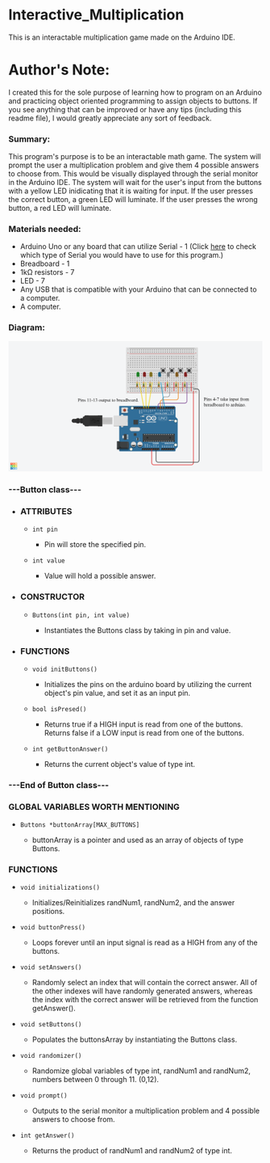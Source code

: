 # Interactive_Multiplication
This is an interactable multiplication game made on the Arduino IDE.

# Author's Note:
I created this for the sole purpose of learning how to program on an Arduino and practicing object oriented programming to assign objects to buttons.
If you see anything that can be improved or have any tips (including this readme file), I would greatly appreciate any sort of feedback.

### Summary:
This program's purpose is to be an interactable math game.
The system will prompt the user a multiplication problem and give them 4 possible answers to choose from.
This would be visually displayed through the serial monitor in the Arduino IDE.
The system will wait for the user's input from the buttons with a yellow LED inidicating that it is waiting for input.
If the user presses the correct button, a green LED will luminate.
If the user presses the wrong button, a red LED will luminate.

### Materials needed:
- Arduino Uno or any board that can utilize Serial - 1 (Click [here](https://www.arduino.cc/reference/en/language/functions/communication/serial/) to check which type of Serial you would have to use for this program.)
- Breadboard - 1
- 1kΩ resistors - 7
- LED - 7
- Any USB that is compatible with your Arduino that can be connected to a computer.
- A computer.

### Diagram:
![here](https://github.com/VueChu/Interactable-Multiplication/blob/main/MathGameDiagram.png)
### ---Button class---
- ### ATTRIBUTES
	- ```int pin```
      - Pin will store the specified pin.

	- ```int value```
		- Value will hold a possible answer.

-	### CONSTRUCTOR
    - ```Buttons(int pin, int value)```
    
      - Instantiates the Buttons class by taking in pin and value.

- ### FUNCTIONS
  - ```void initButtons()```
  
	  - Initializes the pins on the arduino board by utilizing the current object's pin value, and set it as an input pin.

  - ```bool isPresed()```
  
    - Returns true if a HIGH input is read from one of the buttons. Returns false if a LOW input is read from one of the buttons.

  - ```int getButtonAnswer()```

    - Returns the current object's value of type int.

### ---End of Button class---
### GLOBAL VARIABLES WORTH MENTIONING

- ```Buttons *buttonArray[MAX_BUTTONS]```

  - buttonArray is a pointer and used as an array of objects of type Buttons.

### FUNCTIONS
- ```void initializations()```

  - Initializes/Reinitializes randNum1, randNum2, and the answer positions.

- ```void buttonPress()```
  
  - Loops forever until an input signal is read as a HIGH from any of the buttons. 

- ```void setAnswers()```

  - Randomly select an index that will contain the correct answer. All of the other indexes will have randomly generated answers, whereas the index with the correct answer will be retrieved from the function getAnswer().

- ```void setButtons()```

  - Populates the buttonsArray by instantiating the Buttons class.

- ```void randomizer()```

  - Randomize global variables of type int, randNum1 and randNum2, numbers between 0 through 11. (0,12). 

- ```void prompt()```

  - Outputs to the serial monitor a multiplication problem and 4 possible answers to choose from.

- ```int getAnswer()```

  - Returns the product of randNum1 and randNum2 of type int.

